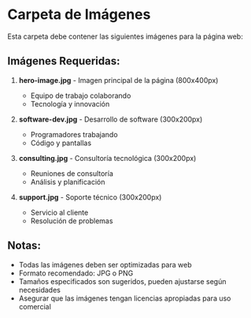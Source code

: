 # Carpeta de Imágenes

Esta carpeta debe contener las siguientes imágenes para la página web:

## Imágenes Requeridas:

1. **hero-image.jpg** - Imagen principal de la página (800x400px)
   - Equipo de trabajo colaborando
   - Tecnología y innovación

2. **software-dev.jpg** - Desarrollo de software (300x200px)
   - Programadores trabajando
   - Código y pantallas

3. **consulting.jpg** - Consultoría tecnológica (300x200px)
   - Reuniones de consultoría
   - Análisis y planificación

4. **support.jpg** - Soporte técnico (300x200px)
   - Servicio al cliente
   - Resolución de problemas

## Notas:
- Todas las imágenes deben ser optimizadas para web
- Formato recomendado: JPG o PNG
- Tamaños especificados son sugeridos, pueden ajustarse según necesidades
- Asegurar que las imágenes tengan licencias apropiadas para uso comercial 